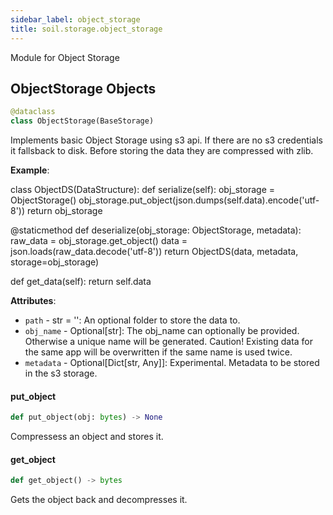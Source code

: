 ```yaml
---
sidebar_label: object_storage
title: soil.storage.object_storage
---
```


Module for Object Storage

## ObjectStorage Objects

```python
@dataclass
class ObjectStorage(BaseStorage)
```

Implements basic Object Storage using s3 api. If there are no s3 credentials
it fallsback to disk. Before storing the data they are compressed with zlib.

**Example**:

  class ObjectDS(DataStructure):
  def serialize(self):
  obj_storage = ObjectStorage()
  obj_storage.put_object(json.dumps(self.data).encode(&#x27;utf-8&#x27;))
  return obj_storage
  
  @staticmethod
  def deserialize(obj_storage: ObjectStorage, metadata):
  raw_data = obj_storage.get_object()
  data = json.loads(raw_data.decode(&#x27;utf-8&#x27;))
  return ObjectDS(data, metadata, storage=obj_storage)
  
  def get_data(self):
  return self.data
  

**Attributes**:

- `path` - str = &#x27;&#x27;: An optional folder to store the data to.
- `obj_name` - Optional[str]: The obj_name can optionally be provided. Otherwise
  a unique name will be generated. Caution! Existing data for the same app
  will be overwritten if the same name is used twice.
- `metadata` - Optional[Dict[str, Any]]: Experimental. Metadata to be stored in the s3 storage.

#### put\_object

```python
def put_object(obj: bytes) -> None
```

Compressess an object and stores it.

#### get\_object

```python
def get_object() -> bytes
```

Gets the object back and decompresses it.

